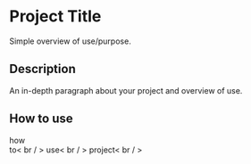 # Project Title

Simple overview of use/purpose.

## Description

An in-depth paragraph about your project and overview of use.

## How to use
how<br />
to< br / >
use< br / >
project< br / >
